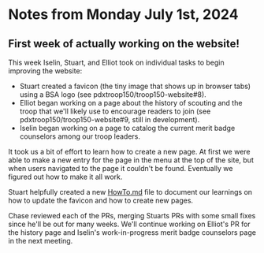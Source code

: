 # Notes from Monday July 1st, 2024

## First week of actually working on the website!
This week Iselin, Stuart, and Elliot took on individual tasks to begin improving the website:

* Stuart created a favicon (the tiny image that shows up in browser tabs) using a BSA logo (see pdxtroop150/troop150-website#8).
* Elliot began working on a page about the history of scouting and the troop that we'll likely use to encourage readers to join (see pdxtroop150/troop150-website#9, still in development).
* Iselin began working on a page to catalog the current merit badge counselors among our troop leaders.

It took us a bit of effort to learn how to create a new page. At first we were able to make a new entry for the page in the menu at the top of the site, but when users navigated to the page it couldn't be found. Eventually we figured out how to make it all work.

Stuart helpfully created a new [HowTo.md](HowTo.md) file to document our learnings on how to update the favicon and how to create new pages.

Chase reviewed each of the PRs, merging Stuarts PRs with some small fixes since he'll be out for many weeks. We'll continue working on Elliot's PR for the history page and Iselin's work-in-progress merit badge counselors page in the next meeting.
